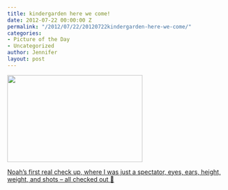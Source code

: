 ```yaml
---
title: kindergarden here we come!
date: 2012-07-22 00:00:00 Z
permalink: "/2012/07/22/20120722kindergarden-here-we-come/"
categories:
- Picture of the Day
- Uncategorized
author: Jennifer
layout: post
---
```


[<img title="IMG_1854" height="200" alt="" width="310" class="alignnone size-thumbnail wp-image-1652" src="/teamelam/assets/images/kindergarden-here-we-come/1342999387000-missing.jpg" />](http://www.flickr.com/photos/jenniferandJennifers_photos/sets/72157630705576512/)

[Noah&#8217;s first real check up, where I was just a spectator, eyes, ears, height, weight, and shots &#8211; all checked out 🙂](http://www.flickr.com/photos/jenniferandJennifers_photos/sets/72157630705576512/)
